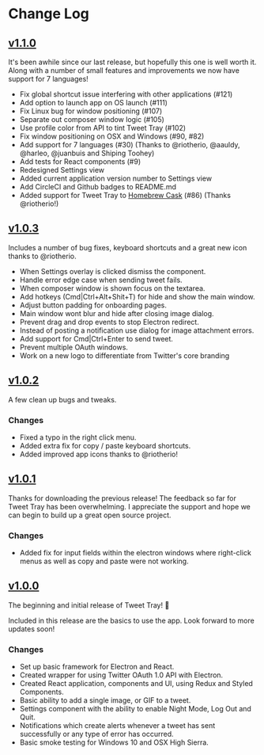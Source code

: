 # Change Log

## [v1.1.0](https://github.com/jonathontoon/tweet-tray/releases/tag/v1.1.0)

It's been awhile since our last release, but hopefully this one is well worth it. Along with a number of small features and improvements we now have support for 7 languages!

- Fix global shortcut issue interfering with other applications (#121)
- Add option to launch app on OS launch (#111)
- Fix Linux bug for window positioning (#107)
- Separate out composer window logic (#105)
- Use profile color from API to tint Tweet Tray (#102)
- Fix window positioning on OSX and Windows (#90, #82)
- Add support for 7 languages (#30) (Thanks to @riotherio, @aauldy, @harleo, @juanbuis and Shiping Toohey)
- Add tests for React components (#9)
- Redesigned Settings view
- Added current application version number to Settings view
- Add CircleCI and Github badges to README.md
- Added support for Tweet Tray to [Homebrew Cask](https://caskroom.github.io/) (#86) (Thanks @riotherio!)

## [v1.0.3](https://github.com/jonathontoon/tweet-tray/releases/tag/v1.0.3)

Includes a number of bug fixes, keyboard shortcuts and a great new icon thanks to @riotherio.

- When Settings overlay is clicked dismiss the component.
- Handle error edge case when sending tweet fails.
- When composer window is shown focus on the textarea.
- Add hotkeys (Cmd|Ctrl+Alt+Shit+T) for hide and show the main window. 
- Adjust button padding for onboarding pages.
- Main window wont blur and hide after closing image dialog.
- Prevent drag and drop events to stop Electron redirect.
- Instead of posting a notification use dialog for image attachment errors.
- Add support for Cmd|Ctrl+Enter to send tweet.
- Prevent multiple OAuth windows.
- Work on a new logo to differentiate from Twitter's core branding

## [v1.0.2](https://github.com/jonathontoon/tweet-tray/releases/tag/v1.0.2)

A few clean up bugs and tweaks.

### Changes

- Fixed a typo in the right click menu.
- Added extra fix for copy / paste keyboard shortcuts.
- Added improved app icons thanks to @riotherio!

## [v1.0.1](https://github.com/jonathontoon/tweet-tray/releases/tag/v1.0.1)

Thanks for downloading the previous release! The feedback so far for Tweet Tray has been overwhelming.
I appreciate the support and hope we can begin to build up a great open source project.

### Changes

- Added fix for input fields within the electron windows where right-click menus as well as copy and paste were not working. 

## [v1.0.0](https://github.com/jonathontoon/tweet-tray/releases/tag/v1.0.0b)

The beginning and initial release of Tweet Tray! 🎉

Included in this release are the basics to use the app. Look forward to more updates soon!

### Changes

- Set up basic framework for Electron and React.
- Created wrapper for using Twitter OAuth 1.0 API with Electron.
- Created React application, components and UI, using Redux and Styled Components.
- Basic ability to add a single image, or GIF to a tweet.
- Settings component with the ability to enable Night Mode, Log Out and Quit.
- Notifications which create alerts whenever a tweet has sent successfully or any type of error has occurred.
- Basic smoke testing for Windows 10 and OSX High Sierra.
